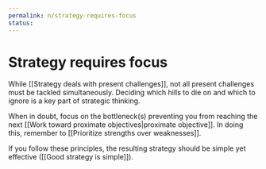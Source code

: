 ```yaml
---
permalink: n/strategy-requires-focus
status: 
---
```

# Strategy requires focus

While [[Strategy deals with present challenges]], not all present challenges must be tackled simultaneously. Deciding which hills to die on and which to ignore is a key part of strategic thinking.

When in doubt, focus on the bottleneck(s) preventing you from reaching the next [[Work toward proximate objectives|proximate objective]]. In doing this, remember to [[Prioritize strengths over weaknesses]].

If you follow these principles, the resulting strategy should be simple yet effective ([[Good strategy is simple]]).
